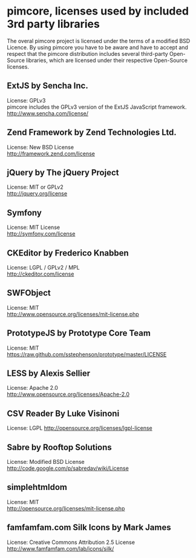 # pimcore, licenses used by included 3rd party libraries

The overal pimcore project is licensed under the terms of a modified BSD Licence. By using pimcore you have to be aware and have to accept and respect that the pimcore distribution includes several third-party Open-Source libraries, which are licensed under their respective Open-Source licenses.


## ExtJS by Sencha Inc.
License: GPLv3  
pimcore includes the GPLv3 version of the ExtJS JavaScript framework.  
http://www.sencha.com/license/  

## Zend Framework by Zend Technologies Ltd.
License: New BSD License  
http://framework.zend.com/license

## jQuery by The jQuery Project
License: MIT or GPLv2  
http://jquery.org/license

## Symfony 
License: MIT License  
http://symfony.com/license

## CKEditor by Frederico Knabben
License: LGPL / GPLv2 / MPL  
http://ckeditor.com/license

## SWFObject
License: MIT  
http://www.opensource.org/licenses/mit-license.php

## PrototypeJS by Prototype Core Team
License: MIT  
https://raw.github.com/sstephenson/prototype/master/LICENSE

## LESS by Alexis Sellier
License: Apache 2.0  
http://www.opensource.org/licenses/Apache-2.0

## CSV Reader By Luke Visinoni
License: LGPL
http://opensource.org/licenses/lgpl-license

## Sabre by Rooftop Solutions
License: Modified BSD License
http://code.google.com/p/sabredav/wiki/License

## simplehtmldom
License: MIT  
http://opensource.org/licenses/mit-license.php

## famfamfam.com Silk Icons by Mark James
License: Creative Commons Attribution 2.5 License 
http://www.famfamfam.com/lab/icons/silk/
